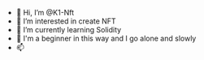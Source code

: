 - 👋 Hi, I’m @K1-Nft
- 👀 I’m interested in create NFT
- 🌱 I’m currently learning Solidity
- 💞️ I'm a beginner in this way and I go alone and slowly
- 📫 

<!---
K1-Nft/K1-Nft is a ✨ special ✨ repository because its `README.md` (this file) appears on your GitHub profile.
You can click the Preview link to take a look at your changes.
--->
